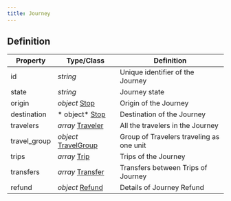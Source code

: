 ```yaml
---
title: Journey
---
```


## Definition

| Property | Type/Class | Definition |
|----------| ---------- | ---------- |
| id | *string* | Unique identifier of the Journey |
| state | *string* | Journey state |
| origin | *object* [Stop](/Resources/Stop) | Origin of the Journey |
| destination | * object* [Stop](/Resources/Stop) | Destination of the Journey |
| travelers | *array* [Traveler](/Resources/Traveler) | All the travelers in the Journey |
| travel_group | *object* [TravelGroup](/Resources/TravelGroup) | Group of Travelers traveling as one unit |
| trips | *array* [Trip](/Resources/Trip) | Trips of the Journey |
| transfers | *array* [Transfer](/Resources/Transfer) | Transfers between Trips of Journey |
| refund | *object* [Refund](/Resources/Refund) | Details of Journey Refund |
